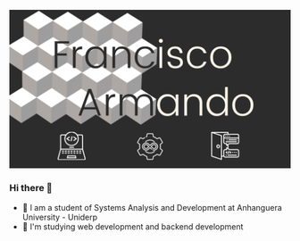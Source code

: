 ![](images/capa_github.png)

### Hi there 👋

<!--
**franciscoarmando63/franciscoarmando63** is a ✨ _special_ ✨ repository because its `README.md` (this file) appears on your GitHub profile.

Here are some ideas to get you started:

- 🔭 I’m currently working on ...
- 🌱 I’m currently learning ...
- 👯 I’m looking to collaborate on ...
- 🤔 I’m looking for help with ...
- 💬 Ask me about ...
- 📫 How to reach me: ...
- 😄 Pronouns: ...
- ⚡ Fun fact: ...
-->
- 🔭 I am a student of Systems Analysis and Development at Anhanguera University - Uniderp
- 🌱 I'm studying web development and backend development
